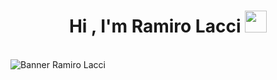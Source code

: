 <h1 align="center">Hi , I'm Ramiro Lacci <img src="https://media.giphy.com/media/hvRJCLFzcasrR4ia7z/giphy.gif" width="35"></h1>

<br>

<img src="https://capsule-render.vercel.app/api?type=waving&color=gradient&height=200&section=header&text=Ramiro%20Lacci&fontSize=70&animation=fadeIn" alt="Banner Ramiro Lacci" />
</div>
